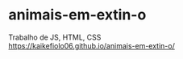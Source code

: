 # animais-em-extin-o
Trabalho de JS, HTML, CSS
<br />
https://kaikefiolo06.github.io/animais-em-extin-o/
